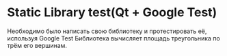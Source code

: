 # Static Library test(Qt + Google Test)
Необходимо было написать свою библиотеку и протестировать её, используя Google Test
Библиотека вычисляет площадь треугольника по трём его вершинам.
